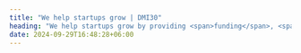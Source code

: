 ```yaml
---
title: "We help startups grow | DMI30"
heading: "We help startups grow by providing <span>funding</span>, <span>mentoring</span> and <span>hands on help</span>"
date: 2024-09-29T16:48:28+06:00
---
```

